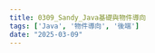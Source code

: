 ```yaml
---
title: 0309_Sandy_Java基礎與物件導向
tags: ['Java', '物件導向', '後端']
date: "2025-03-09"
---
```


<script setup lang="ts">
  import {ref} from 'vue';
  const canvaData = ref({
    src: 'https://www.canva.com/design/DAGgjlS4iSU/RXC2qGwi-KPqFHwKNu3bvA/view?embed',
    title: 'Java基礎與物件導向',
    author: 'Sandy',
    createdDate: '2025-03-09',
  })
</script>

<CanvaPPT v-bind="canvaData" />
